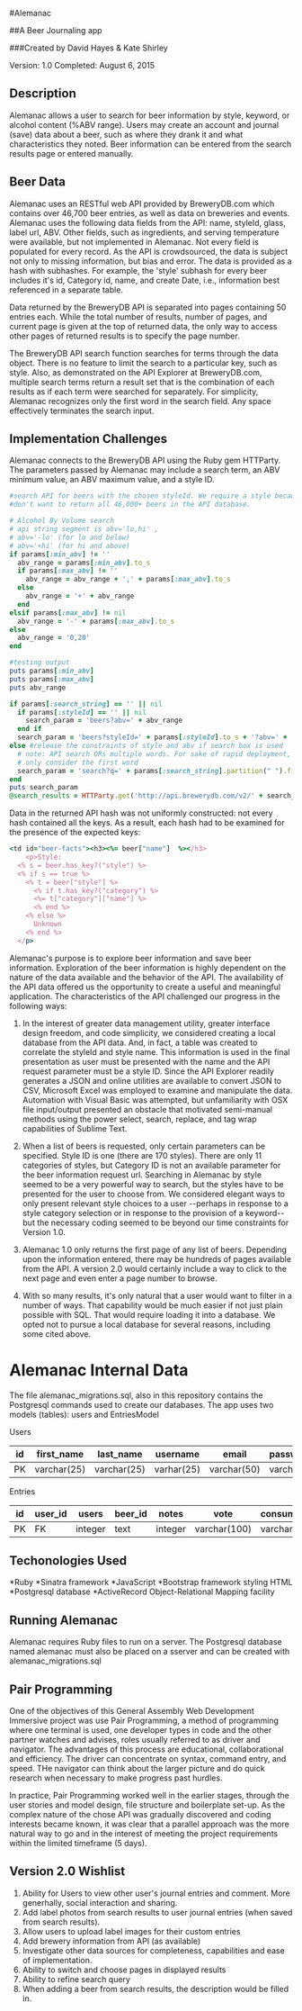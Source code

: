 #Alemanac

##A Beer Journaling app

###Created by David Hayes & Kate Shirley

Version: 1.0
Completed: August 6, 2015

## Description

Alemanac allows a user to search for beer information by style, keyword, or alcohol content (%ABV range). Users may create an account and journal (save) data about a beer, such as where they drank it and what characteristics they noted. Beer information can be entered from the search results page or entered manually.

## Beer Data

Alemanac uses an RESTful web API provided by BreweryDB.com which contains over 46,700 beer entries, as well as data on breweries and events.  Alemanac uses the following data fields from the API: name, styleId, glass, label url, ABV. Other fields, such as ingredients, and serving temperature were available, but not implemented in Alemanac. Not every field is populated for every record. As the API is crowdsourced, the data is subject not only to missing information, but bias and error. The data is provided as a hash with subhashes. For example, the 'style' subhash for every beer includes it's id, Category id, name, and create Date, i.e., information best referenced in a separate table.

Data returned by the BreweryDB API is separated into pages containing 50 entries each. While the total number of results, number of pages, and current page is given at the top of returned data, the only way to access other pages of returned results is to specify the page number.

The BreweryDB API search function searches for terms through the data object. There is no feature to limit the search to a particular key, such as style. Also, as demonstrated on the API Explorer at BreweryDB.com, multiple search terms return a result set that is the combination of each results as if each term were searched for separately. For simplicity, Alemanac recognizes only the first word in the search field. Any space effectively terminates the search input.

## Implementation Challenges

Alemanac connects to the BreweryDB API using the Ruby gem HTTParty. The parameters passed by Alemanac may include a search term, an ABV minimum value, an ABV maximum value, and a style ID.

```ruby
#search API for beers with the chosen styleId. We require a style because we
#don't want to return all 46,000+ beers in the API database.

# Alcohol By Volume search
# api string segment is abv='lo,hi' ,
# abv='-lo' (for lo and below)
# abv='+hi' (for hi and above)
if params[:min_abv] != ''
  abv_range = params[:min_abv].to_s
  if params[:max_abv] != ''
    abv_range = abv_range + ',' + params[:max_abv].to_s
  else
    abv_range = '+' + abv_range
  end
elsif params[:max_abv] != nil
  abv_range = '-' + params[:max_abv].to_s
else
  abv_range = '0,20'
end

#testing output
puts params[:min_abv]
puts params[:max_abv]
puts abv_range

if params[:search_string] == '' || nil
  if params[:styleId] == '' || nil
    search_param = 'beers?abv=' + abv_range
  end if
  search_param = 'beers?styleId=' + params[:styleId].to_s + '?abv=' +  abv_range
else #release the constraints of style and abv if search box is used
  # note: API search ORs multiple words. For sake of rapid deployment, our search will
  # only consider the first word
  search_param = 'search?q=' + params[:search_string].partition(" ").first + '?abv=' +  abv_range
end
puts search_param
@search_results = HTTParty.get('http://api.brewerydb.com/v2/' + search_param + "&key=XXXXXXXXXXXXXXXXX")
```

Data in the returned API hash was not uniformly constructed: not every hash contained all the keys. As a result, each hash had to be examined for the presence of the expected keys:

```ruby
<td id="beer-facts"><h3><%= beer["name"]  %></h3>
    <p>Style:
  <% s = beer.has_key?("style") %>
  <% if s == true %>
    <% t = beer["style"] %>
      <% if t.has_key?("category") %>
      <%= t["category"]["name"] %>
      <% end %>
    <% else %>
      Unknown
    <% end %>
  </p>
```

Alemanac's purpose is to explore beer information and save beer information. Exploration of the beer information is highly dependent on the nature of the data available and the behavior of the API. The availability of the API data offered us the opportunity to create a useful and meaningful application. The characteristics of the API challenged our progress in the following ways:

1. In the interest of greater data management utility, greater interface design freedom, and code simplicity, we considered creating a local database from the API data. And, in fact, a table was created to correlate the styleId and style name. This information is used in the final presentation as user must be presented with the name and the API request parameter must be a style ID. Since the API Explorer readily generates a JSON and online utilities are available to convert JSON to CSV, Microsoft Excel was employed to examine and manipulate the data. Automation with Visual Basic was attempted, but unfamiliarity with OSX file input/output presented an obstacle that motivated semi-manual methods using the power select, search, replace, and tag wrap capabilities of Sublime Text.

2. When a list of beers is requested, only certain parameters can be specified. Style ID is one (there are 170 styles). There are only 11 categories of styles, but Category ID is not an available parameter for the beer information request url. Searching in Alemanac by style seemed to be a very powerful way to search, but the styles have to be presented for the user to choose from. We considered elegant ways to only present relevant style choices to a user --perhaps in response to a style category selection or in response to the provision of a keyword--but the necessary coding seemed to be beyond our time constraints for Version 1.0.

3. Alemanac 1.0 only returns the first page of any list of beers. Depending upon the information entered, there may be hundreds of pages available from the API. A version 2.0 would certainly include a way to click to the next page and even enter a page number to browse.

4. With so many results, it's only natural that a user would want to filter in a number of ways. That capability would be much easier if not just plain possible with SQL. That would require loading it into a database. We opted not to pursue a local database for several reasons, including some cited above.

# Alemanac Internal Data

The file alemanac_migrations.sql, also in this repository contains the Postgresql commands used to create our databases. The app uses two models (tables): users and EntriesModel

Users

id | first_name | last_name | username | email | password_salt | password_hash
---|------------|-----------|----------|-------|---------------|--------------
PK | varchar(25) | varchar(25) | varhar(25) | varchar(50) | varchar(255) | varchar(255)

Entries

id | user_id | users | beer_id | notes | vote | consume_location | consume_date | entry_date | is_custom | beer_name | brewery | brew_location | abv
---|---------|-------|---------|-------|------|------------------|--------------|------------|-----------|-----------|---------|---------------|----
PK | FK | integer | text | integer | varchar(100) | varchar(100) | date | boolean | varchar(25) | varchar(25) | varchar(50) | varchar(25) |  real | varchar(255)

## Techonologies Used

*Ruby
*Sinatra framework
*JavaScript
*Bootstrap framework styling HTML
*Postgresql database
*ActiveRecord Object-Relational Mapping facility

## Running Alemanac

Alemanac requires Ruby files to run on a server. The Postgresql database named alemanac must also be placed on a sserver and can be created with alemanac_migrations.sql

## Pair Programming

One of the objectives of this General Assembly Web Development Immersive project was use Pair Programming, a method of programming where one terminal is used, one developer types in code and the other partner watches and advises, roles usually referred to as driver and navigator. The advantages of this process are educational, collaborational and efficiency. The driver can concentrate on syntax, command entry, and speed. THe navigator can think about the larger picture and do quick research when necessary to make progress past hurdles.
 
In practice, Pair Programming worked well in the earlier stages, through the user stories and model design, file structure and boilerplate set-up. As the complex nature of the chose API was gradually discovered and coding interests became known, it was clear that a parallel approach was the more natural way to go and in the interest of meeting the project requirements within the limited timeframe (5 days).


## Version 2.0 Wishlist

1. Ability for Users to view other user's journal entries and comment. More generhally, social interaction and sharing.
2. Add label photos from search results to user journal entries (when saved from search results).
3. Allow users to upload label images for their custom entries
4. Add brewery information from API (as available)
5. Investigate other data sources for completeness, capabilities and ease of implementation.
6. Ability to switch and choose pages in displayed results
7. Ability to refine search query
8. When adding a beer from search results, the description would be filled in.

